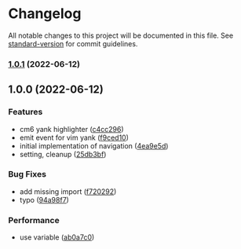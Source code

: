 # Changelog

All notable changes to this project will be documented in this file. See [standard-version](https://github.com/conventional-changelog/standard-version) for commit guidelines.

### [1.0.1](https://github.com/kometenstaub/obsidian-vim-reading-view-navigation/compare/1.0.0...1.0.1) (2022-06-12)

## 1.0.0 (2022-06-12)


### Features

* cm6 yank highlighter ([c4cc296](https://github.com/kometenstaub/obsidian-vim-yank-highlight/commit/c4cc296623ad512023b10525b5ed6a60622d575e))
* emit event for vim yank ([f9ced10](https://github.com/kometenstaub/obsidian-vim-yank-highlight/commit/f9ced10f75f614ddc381f341652d9e912808bf8b))
* initial implementation of navigation ([4ea9e5d](https://github.com/kometenstaub/obsidian-vim-yank-highlight/commit/4ea9e5daaf31b338082652a186dcaa4fc4f04443))
* setting, cleanup ([25db3bf](https://github.com/kometenstaub/obsidian-vim-yank-highlight/commit/25db3bfba4db8684dd431c86782907bc1a7015eb))


### Bug Fixes

* add missing import ([f720292](https://github.com/kometenstaub/obsidian-vim-yank-highlight/commit/f7202920723d2e0a5eb167106cce25aae20c9406))
* typo ([94a98f7](https://github.com/kometenstaub/obsidian-vim-yank-highlight/commit/94a98f7831d47aef23f740b8814b4d04958d04a3))


### Performance

* use variable ([ab0a7c0](https://github.com/kometenstaub/obsidian-vim-yank-highlight/commit/ab0a7c00674d6aa7d99f05400cbd851cf0e6b2e4))
